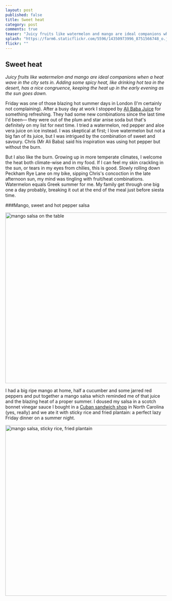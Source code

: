 ```yaml
---
layout: post
published: false
title: Sweet heat
category: post
comments: true
teaser: "Juicy fruits like watermelon and mango are ideal companions when a heat wave in the city sets in. Adding some spicy heat, like drinking hot tea in the desert, has a nice congruence, keeping the heat up in the early evening as the sun goes down."
splash: "https://farm6.staticflickr.com/5596/14350973996_8751566748_o.jpg"
flickr: ""
---
```


## Sweet heat

_Juicy fruits like watermelon and mango are ideal companions when a heat wave in the city sets in. Adding some spicy heat, like drinking hot tea in the desert, has a nice congruence, keeping the heat up in the early evening as the sun goes down._

Friday was one of those blazing hot summer days in London (I'm certainly not complaining). After a busy day at work I stopped by [Ali Baba Juice](http://alibabajuice.tumblr.com/) for something refreshing. They had some new combinations since the last time I'd been–– they were out of the plum and star anise soda but that's definitely on my list for next time. I tried a watermelon, red pepper and aloe vera juice on ice instead. I was skeptical at first; I love watermelon but not a big fan of its juice, but I was intrigued by the combination of sweet and savoury. Chris (Mr Ali Baba) said his inspiration was using hot pepper but without the burn.

But I also like the burn. Growing up in more temperate climates, I welcome the heat both climate-wise and in my food. If I can feel my skin crackling in the sun, or tears in my eyes from chilies, this is good. Slowly rolling down Peckham Rye Lane on my bike, sipping Chris's concoction in the late afternoon sun, my mind was tingling with fruit/heat combinations. Watermelon equals Greek summer for me. My family get through one big one a day probably, breaking it out at the end of the meal just before siesta time. 

###Mango, sweet and hot pepper salsa

<a href="https://www.flickr.com/photos/elenijr/14187621837" title="mango salsa on the table by Eleni Harlan, on Flickr"><img src="https://farm4.staticflickr.com/3896/14187621837_245c5ede8e_c.jpg" width="800" height="531" alt="mango salsa on the table"></a>

I had a big ripe mango at home, half a cucumber and some jarred red peppers and put together a mango salsa which reminded me of that juice and the blazing heat of a proper summer. I doused my salsa in a scotch bonnet vinegar sauce I bought in a [Cuban sandwich shop](http://www.oldhavanaeats.com/) in North Carolina (yes, really) and we ate it with sticky rice and fried plantain: a perfect lazy Friday dinner on a summer night.

<a href="https://www.flickr.com/photos/elenijr/14394243513" title="mango salsa, sticky rice, fried plantain by Eleni Harlan, on Flickr"><img src="https://farm4.staticflickr.com/3874/14394243513_c513215474_c.jpg" width="800" height="531" alt="mango salsa, sticky rice, fried plantain"></a>
